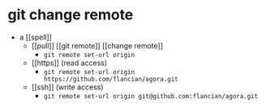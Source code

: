 # git change remote

- a [[spell]]
  - [[pull]] [[git remote]] [[change remote]]
    - `git remote set-url origin`
  - [[https]] (read access)
    - `git remote set-url origin https://github.com/flancian/agora.git`
  - [[ssh]] (write access)
    - `git remote set-url origin git@github.com:flancian/agora.git`

